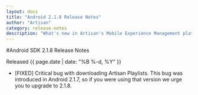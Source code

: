 ```yaml
---
layout: docs
title: "Android 2.1.8 Release Notes"
author: "Artisan"
category: release-notes
description: "What's new in Artisan's Mobile Experience Management platform."
---
```

#Android SDK 2.1.8 Release Notes

Released {{ page.date | date: "%B %-d, %Y" }}

* [FIXED] Critical bug with downloading Artisan Playlists. This bug was introduced in Android 2.1.7, so if you were using that version we urge you to upgrade to 2.1.8.
